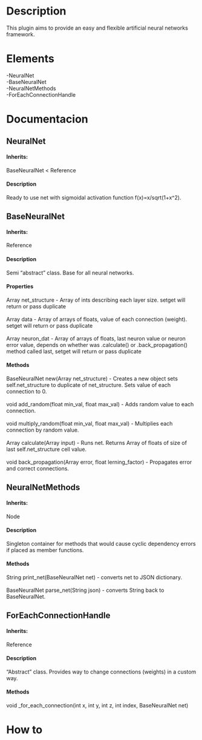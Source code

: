 <h1>Description</h1>
  This plugin aims to provide an easy and flexible artificial neural networks framework.

<h1>Elements</h1>
  -NeuralNet<br>
  -BaseNeuralNet<br>
  -NeuralNetMethods<br>
  -ForEachConnectionHandle
  
<h1>Documentacion</h1>

<h2>NeuralNet</h2>
  <h4>Inherits:</h4>
    BaseNeuralNet < Reference
  <h4>Description</h4>
    Ready to use net with sigmoidal activation function f(x)=x/sqrt(1+x^2).
                             
<h2>BaseNeuralNet</h2>
  <h4>Inherits:</h4>
    Reference
  <h4>Description</h4>
    Semi “abstract” class. Base for all neural networks.
  <h4>Properties</h4>
    Array net_structure - Array of ints describing each layer size. setget will return or pass duplicate<br>
    <br>Array data - Array of arrays of floats, value of each connection (weight). setget will return or pass duplicate<br>
    <br>Array neuron_dat - Array of arrays of floats, last neuron value or neuron error value, depends on whether was .calculate() or .back_propagation() method called last, setget will return or pass duplicate<br>
  <h4>Methods</h4>
     BaseNeuralNet new(Array net_structure) - Creates a new object sets self.net_structure to duplicate of net_structure. Sets value of each connection to 0.<br>
     <br>void add_random(float min_val, float max_val) - Adds random value to each connection.<br>
     <br>void multiply_random(float min_val, float max_val) - Multiplies each connection by random value.<br>
     <br>Array calculate(Array input) - Runs net. Returns Array of floats of size of last self.net_structure cell value.<br>
     <br>void back_propagation(Array error, float lerning_factor) - Propagates error and correct connections.<br>
    
<h2>NeuralNetMethods</h2>
  <h4>Inherits:</h4>
    Node
 <h4>Description</h4>
   Singleton container for methods that would cause cyclic dependency errors if placed as member functions. 
 <h4>Methods</h4>
   String print_net(BaseNeuralNet net) - converts net to JSON dictionary.<br>
   <br>BaseNeuralNet parse_net(String json) - converts String back to BaseNeuralNet.<br>
    
<h2>ForEachConnectionHandle</h2>
  <h4>Inherits:</h4>
    Reference
  <h4>Description</h4>
    “Abstract” class. Provides way to change connections (weights) in a custom way.
  <h4>Methods</h4>
    void _for_each_connection(int x, int y, int z, int index, BaseNeuralNet net)

<h1>How to</h1>
